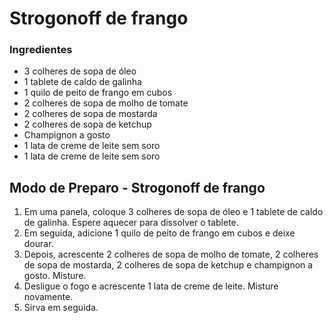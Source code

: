 # Strogonoff de frango


### Ingredientes

-   3 colheres de sopa de óleo
-   1 tablete de caldo de galinha
-   1 quilo de peito de frango em cubos
-   2 colheres de sopa de molho de tomate
-   2 colheres de sopa de mostarda
-   2 colheres de sopa de ketchup
-   Champignon a gosto
-   1 lata de creme de leite sem soro
-   1 lata de creme de leite sem soro

## Modo de Preparo - Strogonoff de frango

1.  Em uma panela, coloque 3 colheres de sopa de óleo e 1 tablete de caldo de galinha. Espere aquecer para dissolver o tablete.
2.   Em seguida, adicione 1 quilo de peito de frango em cubos e deixe dourar.
3.   Depois, acrescente 2 colheres de sopa de molho de tomate, 2 colheres de sopa de mostarda, 2 colheres de sopa de ketchup e champignon a gosto. Misture.
4.  Desligue o fogo e acrescente 1 lata de creme de leite. Misture novamente.
5. Sirva em seguida.
